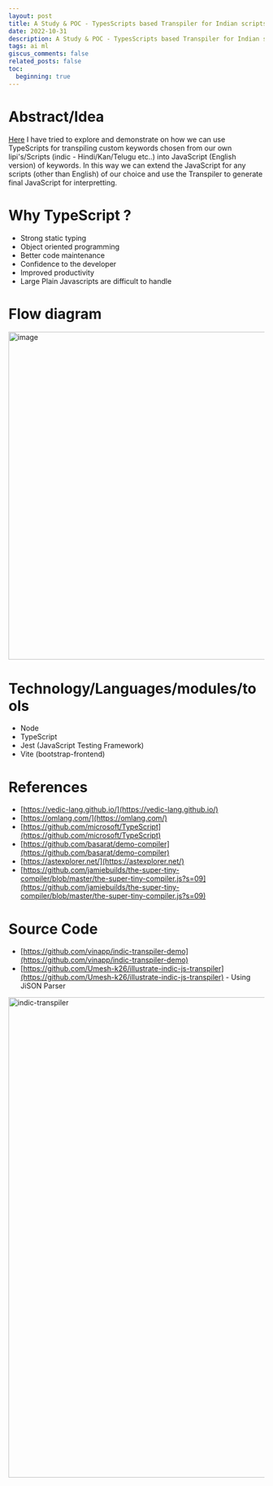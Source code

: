 ```yaml
---
layout: post
title: A Study & POC - TypesScripts based Transpiler for Indian scripts
date: 2022-10-31
description: A Study & POC - TypesScripts based Transpiler for Indian scripts
tags: ai ml
giscus_comments: false
related_posts: false
toc:
  beginning: true
---
```


# Abstract/Idea
[Here](https://github.com/vinapp/indic-transpiler-demo) I have tried to explore and demonstrate on how we can use TypeScripts for transpiling custom keywords chosen from our own lipi's/Scripts (indic - Hindi/Kan/Telugu etc..) into JavaScript (English version) of keywords. In this way we can extend the JavaScript for any scripts (other than English) of our choice and use the Transpiler to generate final JavaScript for interpretting.

# Why TypeScript ?
  - Strong static typing
  - Object oriented programming
  - Better code maintenance
  - Confidence to the developer
  - Improved productivity
  - Large Plain Javascripts are difficult to handle

# Flow diagram
<img width="645" alt="image" src="https://github.com/vinapp/vinapp.github.io/assets/8567548/dd94ebc1-83da-413b-ab1a-03488cfd0e16">

# Technology/Languages/modules/tools
  - Node
  - TypeScript
  - Jest (JavaScript Testing Framework)
  - Vite (bootstrap-frontend)

# References
  - [https://vedic-lang.github.io/](https://vedic-lang.github.io/)
  - [https://omlang.com/](https://omlang.com/)
  - [https://github.com/microsoft/TypeScript](https://github.com/microsoft/TypeScript)
  - [https://github.com/basarat/demo-compiler](https://github.com/basarat/demo-compiler)
  - [https://astexplorer.net/](https://astexplorer.net/)
  - [https://github.com/jamiebuilds/the-super-tiny-compiler/blob/master/the-super-tiny-compiler.js?s=09](https://github.com/jamiebuilds/the-super-tiny-compiler/blob/master/the-super-tiny-compiler.js?s=09)

# Source Code
  - [https://github.com/vinapp/indic-transpiler-demo](https://github.com/vinapp/indic-transpiler-demo)
  - [https://github.com/Umesh-k26/illustrate-indic-js-transpiler](https://github.com/Umesh-k26/illustrate-indic-js-transpiler) - Using JiSON Parser

  <img width="945" alt="indic-transpiler" src="https://github.com/vinapp/vinapp.github.io/assets/8567548/3c77b1c0-d3ed-4571-ba51-b482f62942c5">
